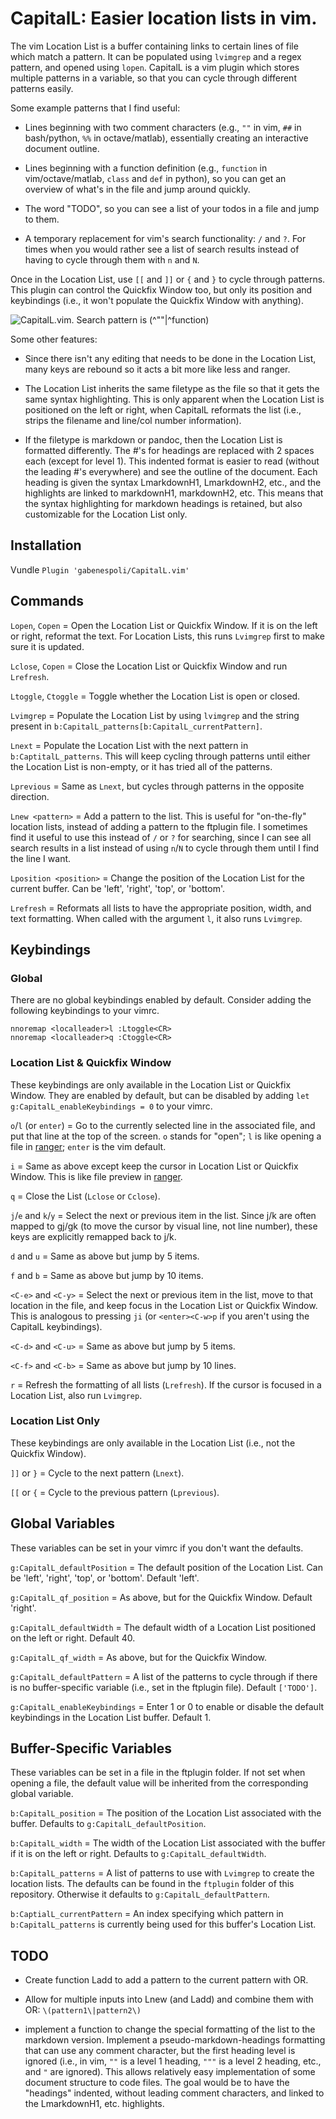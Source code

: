 # CapitalL: Easier location lists in vim.

The vim Location List is a buffer containing links to certain lines of file which match a pattern. It can be populated using `lvimgrep` and a regex pattern, and opened using `lopen`. CapitalL is a vim plugin which stores multiple patterns in a variable, so that you can cycle through different patterns easily.

Some example patterns that I find useful:

- Lines beginning with two comment characters (e.g., `""` in vim, `##` in bash/python, `%%` in octave/matlab), essentially creating an interactive document outline.

- Lines beginning with a function definition (e.g., `function` in vim/octave/matlab, `class` and `def` in python), so you can get an overview of what's in the file and jump around quickly.

- The word "TODO", so you can see a list of your todos in a file and jump to them.

- A temporary replacement for vim's search functionality: `/` and `?`. For times when you would rather see a list of search results instead of having to cycle through them with `n` and `N`.

Once in the Location List, use `[[` and `]]` or `{` and `}` to cycle through patterns. This plugin can control the Quickfix Window too, but only its position and keybindings (i.e., it won't populate the Quickfix Window with anything).

![CapitalL.vim. Search pattern is \(^\"\"\|^function\)](http://i.imgur.com/OQKSzrM.png)

Some other features:

- Since there isn't any editing that needs to be done in the Location List, many keys are rebound so it acts a bit more like less and ranger.

- The Location List inherits the same filetype as the file so that it gets the same syntax highlighting. This is only apparent when the Location List is positioned on the left or right, when CapitalL reformats the list (i.e., strips the filename and line/col number information).

- If the filetype is markdown or pandoc, then the Location List is formatted differently. The #'s for headings are replaced with 2 spaces each (except for level 1). This indented format is easier to read (without the leading #'s everywhere) and see the outline of the document. Each heading is given the syntax LmarkdownH1, LmarkdownH2, etc., and the highlights are linked to markdownH1, markdownH2, etc. This means that the syntax highlighting for markdown headings is retained, but also customizable for the Location List only.

## Installation

Vundle `Plugin 'gabenespoli/CapitalL.vim'`

## Commands

`Lopen`, `Copen` = Open the Location List or Quickfix Window. If it is on the left or right, reformat the text. For Location Lists, this runs `Lvimgrep` first to make sure it is updated.

`Lclose`, `Copen` = Close the Location List or Quickfix Window and run `Lrefresh`.

`Ltoggle`, `Ctoggle` = Toggle whether the Location List is open or closed.

`Lvimgrep` = Populate the Location List by using `lvimgrep` and the string present in `b:CapitalL_patterns[b:CapitalL_currentPattern]`.

`Lnext` = Populate the Location List with the next pattern in `b:CaptitalL_patterns`. This will keep cycling through patterns until either the Location List is non-empty, or it has tried all of the patterns.

`Lprevious` = Same as `Lnext`, but cycles through patterns in the opposite direction.

`Lnew <pattern>` = Add a pattern to the list. This is useful for "on-the-fly" location lists, instead of adding a pattern to the ftplugin file. I sometimes find it useful to use this instead of `/` or `?` for searching, since I can see all search results in a list instead of using `n`/`N` to cycle through them until I find the line I want.

`Lposition <position>` = Change the position of the Location List for the current buffer. Can be 'left', 'right', 'top', or 'bottom'.

`Lrefresh` = Reformats all lists to have the appropriate position, width, and text formatting. When called with the argument `l`, it also runs `Lvimgrep`.

## Keybindings

### Global

There are no global keybindings enabled by default. Consider adding the following keybindings to your vimrc.

```vim
nnoremap <localleader>l :Ltoggle<CR>
nnoremap <localleader>q :Ctoggle<CR>
```

### Location List & Quickfix Window

These keybindings are only available in the Location List or Quickfix Window. They are enabled by default, but can be disabled by adding `let g:CapitalL_enableKeybindings = 0` to your vimrc.

`o`/`l` (or `enter`) = Go to the currently selected line in the associated file, and put that line at the top of the screen. `o` stands for "open"; `l` is like opening a file in [ranger](https://github.com/ranger/ranger); `enter` is the vim default. 

`i` = Same as above except keep the cursor in Location List or Quickfix Window. This is like file preview in [ranger](https://github.com/ranger/ranger).

`q` = Close the List (`Lclose` or `Cclose`).

`j`/`e` and `k`/`y` = Select the next or previous item in the list. Since j/k are often mapped to gj/gk (to move the cursor by visual line, not line number), these keys are explicitly remapped back to j/k.

`d` and `u` = Same as above but jump by 5 items.

`f` and `b` = Same as above but jump by 10 items.

`<C-e>` and `<C-y>` = Select the next or previous item in the list, move to that location in the file, and keep focus in the Location List or Quickfix Window. This is analogous to pressing `ji` (or `<enter><C-w>p` if you aren't using the CapitalL keybindings).

`<C-d>` and `<C-u>` = Same as above but jump by 5 items.

`<C-f>` and `<C-b>` = Same as above but jump by 10 lines.

`r` = Refresh the formatting of all lists (`Lrefresh`). If the cursor is focused in a Location List, also run `Lvimgrep`.

### Location List Only

These keybindings are only available in the Location List (i.e., not the Quickfix Window).

`]]` or `}` = Cycle to the next pattern (`Lnext`).

`[[` or `{` = Cycle to the previous pattern (`Lprevious`).

## Global Variables

These variables can be set in your vimrc if you don't want the defaults.

`g:CapitalL_defaultPosition` = The default position of the Location List. Can be 'left', 'right', 'top', or 'bottom'. Default 'left'.

`g:CapitalL_qf_position` = As above, but for the Quickfix Window. Default 'right'.

`g:CapitalL_defaultWidth` = The default width of a Location List positioned on the left or right. Default 40.

`g:CapitalL_qf_width` = As above, but for the Quickfix Window.

`g:CapitalL_defaultPattern` = A list of the patterns to cycle through if there is no buffer-specific variable (i.e., set in the ftplugin file). Default `['TODO']`.

`g:CapitalL_enableKeybindings` = Enter 1 or 0 to enable or disable the default keybindings in the Location List buffer. Default 1.

## Buffer-Specific Variables

These variables can be set in a file in the ftplugin folder. If not set when opening a file, the default value will be inherited from the corresponding global variable.

`b:CapitalL_position` = The position of the Location List associated with the buffer. Defaults to `g:CapitalL_defaultPosition`.

`b:CapitalL_width` = The width of the Location List associated with the buffer if it is on the left or right. Defaults to `g:CapitalL_defaultWidth`.

`b:CapitalL_patterns` = A list of patterns to use with `Lvimgrep` to create the location lists. The defaults can be found in the `ftplugin` folder of this repository. Otherwise it defaults to `g:CapitalL_defaultPattern`.

`b:CaptialL_currentPattern` = An index specifying which pattern in `b:CapitalL_patterns` is currently being used for this buffer's Location List.

## TODO

- Create function Ladd to add a pattern to the current pattern with OR.

- Allow for multiple inputs into Lnew (and Ladd) and combine them with OR: `\(pattern1\|pattern2\)`

- implement a function to change the special formatting of the list to the markdown version. Implement a pseudo-markdown-headings formatting that can use any comment character, but the first heading level is ignored (i.e., in vim, `""` is a level 1 heading, `"""` is a level 2 heading, etc., and `"` are ignored). This allows relatively easy implementation of some document structure to code files. The goal would be to have the "headings" indented, without leading comment characters, and linked to the LmarkdownH1, etc. highlights.

